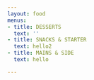 ```yaml
---
layout: food
menus:
- title: DESSERTS
  text: ''
- title: SNACKS & STARTER
  text: hello2
- title: MAINS & SIDE
  text: hello

---
```

